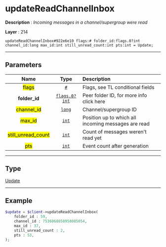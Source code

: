 # updateReadChannelInbox

**Description** : *Incoming messages in a channel/supergroup were read*

**Layer** : 214

```tl
updateReadChannelInbox#922e6e10 flags:# folder_id:flags.0?int channel_id:long max_id:int still_unread_count:int pts:int = Update;
```

---

## Parameters

| Name | Type | Description |
| :---: | :---: | :--- |
| <mark>flags</mark> | [`#`](type/#) | Flags, see TL conditional fields |
| **folder_id** | [`flags.0?int`](type/int) | Peer folder ID, for more info click here |
| <mark>channel_id</mark> | [`long`](type/long) | Channel/supergroup ID |
| <mark>max_id</mark> | [`int`](type/int) | Position up to which all incoming messages are read |
| <mark>still_unread_count</mark> | [`int`](type/int) | Count of messages weren't read yet |
| <mark>pts</mark> | [`int`](type/int) | Event count after generation |

---

## Type

[Update](type/Update)

---

## Example

```php
$update = $client->updateReadChannelInbox(
	folder_id : 59,
	channel_id : 7536068858958085054,
	max_id : 37,
	still_unread_count : 2,
	pts : 53,
);
```